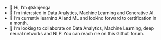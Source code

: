 - 👋 Hi, I’m @sknjenga
- 👀 I’m interested in Data Analytics, Machine Learning and Generative AI.
- 🌱 I’m currently learning AI and ML and looking forward to certification in a month.
- 💞️ I’m looking to collaborate on Data Analytics, Machine Learning, deep neural networks and NLP.
You can reach me on this Github forum.
